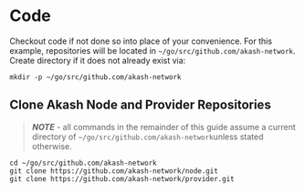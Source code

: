 # Code

Checkout code if not done so into place of your convenience. For this example, repositories will be located in `~/go/src/github.com/akash-network`. Create directory if it does not already exist via:

```
mkdir -p ~/go/src/github.com/akash-network
```

## Clone Akash Node and Provider Repositories

> _**NOTE**_ - all commands in the remainder of this guide  assume a current directory of `~/go/src/github.com/akash-network`unless stated otherwise.

```shell
cd ~/go/src/github.com/akash-network 
git clone https://github.com/akash-network/node.git
git clone https://github.com/akash-network/provider.git
```

